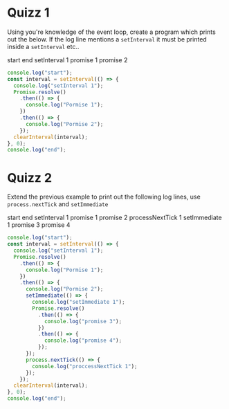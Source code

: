 # Quizz 1

Using you're knowledge of the event loop, create a program which prints out the below. If the log line mentions a `setInterval` it must be printed inside a `setInterval` etc..

start
end
setInterval 1
promise 1
promise 2

```js
console.log("start");
const interval = setInterval(() => {
  console.log("setInterval 1");
  Promise.resolve()
    .then(() => {
      console.log("Pormise 1");
    })
    .then(() => {
      console.log("Pormise 2");
    });
  clearInterval(interval);
}, 0);
console.log("end");
```

# Quizz 2

Extend the previous example to print out the following log lines, use `process.nextTick` and `setImmediate`

start
end
setInterval 1
promise 1
promise 2
processNextTick 1
setImmediate 1
promise 3
promise 4

```js
console.log("start");
const interval = setInterval(() => {
  console.log("setInterval 1");
  Promise.resolve()
    .then(() => {
      console.log("Pormise 1");
    })
    .then(() => {
      console.log("Pormise 2");
      setImmediate(() => {
        console.log("setImmediate 1");
        Promise.resolve()
          .then(() => {
            console.log("promise 3");
          })
          .then(() => {
            console.log("promise 4");
          });
      });
      process.nextTick(() => {
        console.log("proccessNextTick 1");
      });
    });
  clearInterval(interval);
}, 0);
console.log("end");
```
